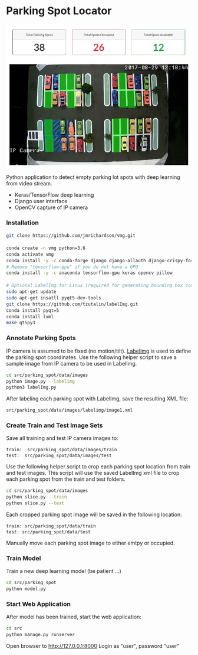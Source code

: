 # Parking Spot Locator

![Parking Lot](https://raw.githubusercontent.com/jmrichardson/vmg/master/src/static/img/spots.jpg)

Python application to detect empty parking lot spots with deep learning
from video stream.

* Keras/TensorFlow deep learning
* Django user interface
* OpenCV capture of IP camera

### Installation

```bash
git clone https://github.com/jmrichardson/vmg.git

conda create -n vmg python=3.6
conda activate vmg
conda install -y -c conda-forge django django-allauth django-crispy-forms 
# Remove "tensorflow-gpu" if you do not have a GPU
conda install -y -c anaconda tensorflow-gpu keras opencv pillow

# Optional LabelImg for Linux (required for generating bounding box coordinates)
sudo apt-get update
sudo apt-get insatll pyqt5-dev-tools
git clone https://github.com/tzutalin/labelImg.git
conda install pyqt=5
conda install lxml
make qt5py3
```

### Annotate Parking Spots

IP camera is assumed to be fixed (no motion/tilt). [LabelImg](https://github.com/tzutalin/labelImg) is 
used to define the parking spot coordinates.  Use the following helper script to save a sample image from IP camera
to be used in LabelImg.

```bash
cd src/parking_spot/data/images
python image.py --labelimg
python3 labelImg.py
```

After labeling each parking spot with LabelImg, save the resulting XML file:

```bash
src/parking_spot/data/images/labelimg/image1.xml
``` 

### Create Train and Test Image Sets

Save all training and test IP camera images to:

```
train:  src/parking_spot/data/images/train
test:  src/parking_spot/data/images/test
```

Use the following helper script to crop each parking spot location from train and test images.  This script
will use the saved LabelImg xml file to crop each parking spot from the train and test folders.

```bash
cd src/parking_spot/data/images
python slice.py --train
python slice.py --test
```

Each cropped parking spot image will be saved in the following location:

```
train: src/parking_spot/data/train
test: src/parking_spot/data/test
```

Manually move each parking spot image to either emtpy or occupied.

### Train Model

Train a new deep learning model (be patient ...)

```bash
cd src/parking_spot
python model.py
```

### Start Web Application

After model has been trained, start the web application:

```bash
cd src
python manage.py runserver
```

Open browser to http://127.0.0.1:8000
Login as "user", password "user"

